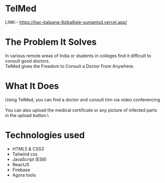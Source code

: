 # TelMed
LINK:- https://hac-kalpana-8zjka6gie-sumantxd.vercel.app/
# The Problem It Solves
In various remote areas of India or students in colleges find it difficult to consult good doctors.\
TelMed gives the Freedom to Consult a Doctor From Anywhere.
# What It Does
Using TelMed, you can find a doctor and consult him via video conferencing .\
You can also upload the medical certificate or any picture of infected parts in the upload button.\
# Technologies used
* HTML5 & CSS3
* Tailwind css
* JavaScript (ES6)
* ReactJS
* Firebase
* Agora tools
